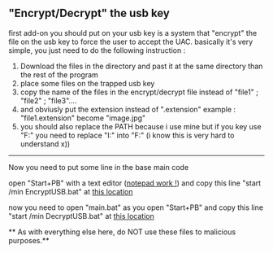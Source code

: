 "Encrypt/Decrypt" the usb key
------------------------------------------
first add-on you should put on your usb key is a system that "encrypt" the file on the usb key to force the user to accept the UAC.
basically it's very simple, you just need to do the following instruction :

1) Download the files in the directory and past it at the same directory than the rest of the program
2) place some files on the trapped usb key
3) copy the name of the files in the encrypt/decrypt file instead of "file1" ; "file2" ; "file3".... 
4) and obviusly put the extension instead of ".extension" example : "file1.extension" become "image.jpg"
5) you should also replace the PATH because i use mine but if you key use "F:\" you need to replace "I:\" into "F:\" (i know this is very hard to understand x)) 
------------------------------------------
Now you need to put some line in the base main code

open "Start+PB" with a text editor ([notepad work !](https://bytegate.io/wp-content/uploads/open-With-Notepad.png)) and copy this line "start /min EncryptUSB.bat" at [this location](https://imgur.com/8eR7Uri)

now you need to open "main.bat" as you open "Start+PB" and copy this line "start /min DecryptUSB.bat" at [this location](https://imgur.com/0PmhGQu)

** As with everything else here, do NOT use these files to malicious purposes.**
